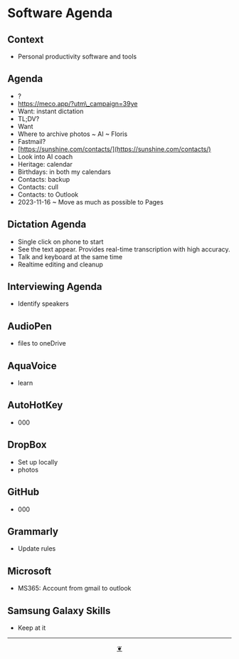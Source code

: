 # Software Agenda

## Context

* Personal productivity software and tools

## Agenda

* ?
* https://meco.app/?utm\_campaign=39ye
* Want: instant dictation
* TL;DV?
* Want
* Where to archive photos ~ AI ~ Floris
* Fastmail?
* [https://sunshine.com/contacts/](https://sunshine.com/contacts/)
* Look into AI coach
* Heritage: calendar
* Birthdays: in both my calendars
* Contacts: backup
* Contacts: cull
* Contacts: to Outlook
* 2023-11-16 ~ Move as much as possible to Pages

## Dictation Agenda

* Single click on phone to start
* See the text appear. Provides real-time transcription with high accuracy.
* Talk and keyboard at the same time
* Realtime editing and cleanup

## Interviewing Agenda

* Identify speakers

## AudioPen

* files to oneDrive

## AquaVoice

* learn

## AutoHotKey

* 000

## DropBox

* Set up locally
* photos

## GitHub

* 000

## Grammarly

* Update rules

## Microsoft

* MS365: Account from gmail to outlook

## Samsung Galaxy Skills

* Keep at it

***

<center title="Hello! Click me to go up to the top"><a class="aDingbat" href="javascript:window.main.scrollTo(0,0);">❦</a></center>